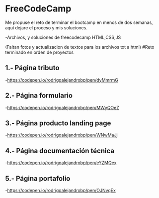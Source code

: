 # FreeCodeCamp

Me propuse el reto de terminar el bootcamp en menos de dos semanas, aquí dejare el proceso y mis soluciones.

-Archivos, y soluciones de freecodecamp HTML,CSS,JS

(Faltan fotos y actualizacion de textos para los archivos txt a html)
#Reto terminado en orden de proyectos 

## 1.- Página tributo 

-https://codepen.io/rodrigoalejandrobp/pen/dyMmrmG

## 2.- Página formulario

-https://codepen.io/rodrigoalejandrobp/pen/MWyQOeZ


## 3.- Página producto landing page

-https://codepen.io/rodrigoalejandrobp/pen/WNwMaJj

## 4.- Página documentación técnica

-https://codepen.io/rodrigoalejandrobp/pen/eYZMQex


## 5.- Página portafolio

-https://codepen.io/rodrigoalejandrobp/pen/OJNvqEx

